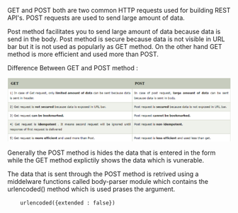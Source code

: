GET and POST both are two common HTTP requests used for building REST API's. POST requests are used to send large amount of data.

Post method facilitates you to send large amount of data because data is send in the body. Post method is secure because data is not visible in URL bar but it is not used as popularly as GET method. On the other hand GET method is more efficient and used more than POST.

Difference Between GET and POST method : 

![alt text](image.png)

Generally the POST method is hides the data that is entered in the form while the GET method explictily shows the data which is vunerable.

The data that is sent through the POST method is retrived using a middelware functions called body-parser module which contains the urlencoded() method which is used prases the argument.

        urlencoded({extended : false})